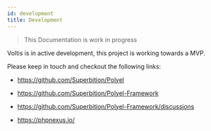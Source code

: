 ```yaml
---
id: development
title: Development
---
```


> This Documentation is work in progress

Voltis is in active development, this project is working towards a MVP.

Please keep in touch and checkout the following links:

- https://github.com/Superbition/Polyel

- https://github.com/Superbition/Polyel-Framework

- https://github.com/Superbition/Polyel-Framework/discussions

- https://phpnexus.io/
